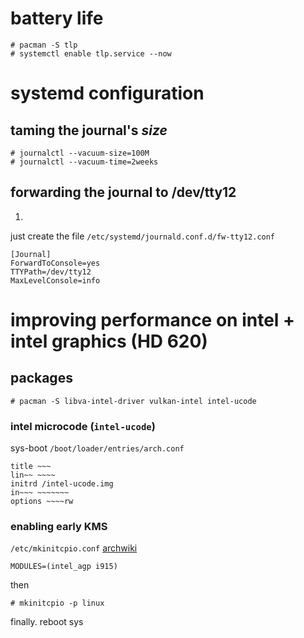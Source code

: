 # battery life
```
# pacman -S tlp
# systemctl enable tlp.service --now
```

# systemd configuration

## taming the journal's *size*
```
# journalctl --vacuum-size=100M
# journalctl --vacuum-time=2weeks
```

## forwarding the journal to /dev/tty12
1.
just create the file `/etc/systemd/journald.conf.d/fw-tty12.conf`

```
[Journal]
ForwardToConsole=yes
TTYPath=/dev/tty12
MaxLevelConsole=info
```

# improving performance on intel + intel graphics (HD 620)
## packages
```
# pacman -S libva-intel-driver vulkan-intel intel-ucode
```

### intel microcode (`intel-ucode`)
sys-boot
`/boot/loader/entries/arch.conf`

```
title ~~~
lin~~ ~~~~
initrd /intel-ucode.img
in~~~ ~~~~~~~
options ~~~~rw
```

### enabling early KMS
`/etc/mkinitcpio.conf`
[archwiki](https://wiki.archlinux.org/title/Kernel_mode_setting#Early_KMS_start)
```
MODULES=(intel_agp i915)
```
then
```
# mkinitcpio -p linux
```
finally. reboot sys
